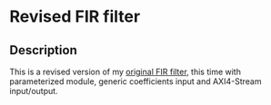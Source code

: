 # Revised FIR filter

## Description

This is a revised version of my [original FIR filter](https://github.com/Minhkhoa444/Simple-FIR-LPF), this time with parameterized module, generic coefficients input and AXI4-Stream input/output.